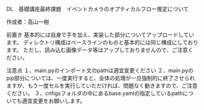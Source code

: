 DL　基礎講座最終課題　イベントカメラのオプティカルフロー推定について

作成者：高山一樹

前置き
基本的には自身で手を加え、実装した部分についてアップロードしています。
ディレクトリ構成はベースラインのものと基本的には同じ構成にしております。
ただし、読み込む画像データ等はアップしておりませんので、ご注意ください。



注意点
１、main.pyのインポート文のpathは適宜変更ください
２、main.pyのpip部分については、一度実行すると、全体の処理が一旦強制的に終了させられますが、もう一度セルを実行していただければ、問題なく動きますので、ご注意ください。
３、cnfigsフォルダの中にあるbase.yamlの指定しているpathについても適宜変更をお願いします。

